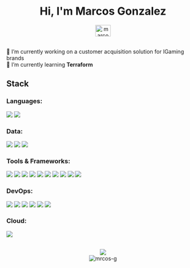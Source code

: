<div align="center">
  <h1>Hi, I'm Marcos Gonzalez</h1>
</div>
<div align="center">
  <a href="https://linkedin.com/in/marcos-gonzalez1" target="blank">
    <img align="center" src="https://raw.githubusercontent.com/rahuldkjain/github-profile-readme-generator/master/src/images/icons/Social/linked-in-alt.svg" alt="marcos-gonzalez1" height="30" width="40" />
  </a>
</div>
<br>
<div align="left">
  <ul style="padding-left: 0; list-style: none;">
    <li>
      🔭 I’m currently working on a
      <a>customer acquisition solution for IGaming brands</a>
    </li>
    <li>🌱 I’m currently learning <b>Terraform</b></li>
  </ul>
</div>
<h2 align="left">Stack</h2>
<h3 align="left">Languages:</h3>
<div>
  <p>
    <img src="https://img.shields.io/badge/TypeScript-007ACC?style=for-the-badge&logo=typescript&logoColor=white">
    <img src="https://img.shields.io/badge/JavaScript-F7DF1E?style=for-the-badge&logo=javascript&logoColor=black"/>
  </p>
</div>
<h3 align="left">Data:</h3>
<div>
  <p>
    <img src="https://img.shields.io/badge/PostgreSQL-316192?style=for-the-badge&logo=postgresql&logoColor=white"/>
    <img src="https://img.shields.io/badge/Prisma-3982CE?style=for-the-badge&logo=Prisma&logoColor=white"/>
    <img src="https://img.shields.io/badge/mysql-%2300f.svg?style=for-the-badge&logo=mysql&logoColor=white"/>
  </p>
</div>
<h3 align="left">Tools & Frameworks:</h3>
<div>
  <p>
    <img src="https://img.shields.io/badge/react-%2320232a.svg?style=for-the-badge&logo=react&logoColor=%2361DAFB"/>
    <img src="https://img.shields.io/badge/React_Router-CA4245?style=for-the-badge&logo=react-router&logoColor=white"/>
    <img src="https://img.shields.io/badge/Node.js-0A0D15?style=for-the-badge&logo=node.js&logoColor=60B147"/>
    <img src="https://img.shields.io/badge/graphql-171E26?style=for-the-badge&logo=graphql&logoColor=E00199"/>
    <img src="https://img.shields.io/badge/Apollo-3F20BA?style=for-the-badge&logo=APOLLOGraphql&logoColor=white"/>
    <img src="https://img.shields.io/badge/HTML5-E34F26?style=for-the-badge&logo=html5&logoColor=white"/>
    <img src="https://img.shields.io/badge/CSS3-1572B6?style=for-the-badge&logo=css3&logoColor=white"/>
    <img src="https://img.shields.io/badge/Sass-CC6699?style=for-the-badge&logo=sass&logoColor=white"/>
    <img src="https://img.shields.io/badge/Bootstrap-563D7C?style=for-the-badge&logo=bootstrap&logoColor=white"/>
    <img src="https://img.shields.io/badge/Material--UI-0081CB?style=for-the-badge&logo=mui&logoColor=white"/>
  </p>
</div>
<h3 align="left">DevOps:</h3>
  <div>
    <p>
      <img src="https://img.shields.io/badge/Linux-FCC624?style=for-the-badge&logo=linux&logoColor=black"/>
      <img src="https://img.shields.io/badge/kubernetes-%23326ce5.svg?style=for-the-badge&logo=kubernetes&logoColor=white"/>
      <img src="https://img.shields.io/badge/GIT-E44C30?style=for-the-badge&logo=git&logoColor=white"/>
      <img src="https://img.shields.io/badge/circleci-343434?style=for-the-badge&logo=circleci&logoColor=white"/>
      <img src="https://img.shields.io/badge/docker-%230db7ed.svg?style=for-the-badge&logo=docker&logoColor=white"/>
      <img src="https://img.shields.io/badge/Jest-C21325?style=for-the-badge&logo=Jest&logoColor=white"/>
    </p>
  </div>
<h3 align="left">Cloud:</h3>
  <div>
    <p>
      <img src="https://img.shields.io/badge/Amazon_AWS-FF9900?style=for-the-badge&logo=amazonaws&logoColor=white"/>
    </p>
  </div>
<br>
<div align="center">
  <img src="https://github-readme-stats-sigma-five.vercel.app/api/top-langs/?username=mrcos-g&theme=blue-green"/>
  <br/>
  <img src="https://komarev.com/ghpvc/?username=mrcos-g&label=Profile%20views&color=0e75b6&style=flat" alt="mrcos-g" />
</div>
